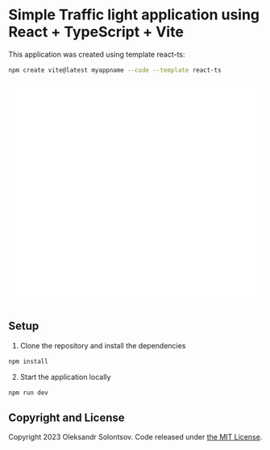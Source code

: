 # Simple Traffic light application using React + TypeScript + Vite

This application was created using template react-ts:
```bash
npm create vite@latest myappname --code --template react-ts
```

![Application Screenshot](./images/screen.svg)

## Setup

1. Clone the repository and install the dependencies
```bash
npm install
```
2. Start the application locally
```bash
npm run dev
```

## Copyright and License

Copyright 2023 Oleksandr Solontsov. Code released under [the MIT License](./LICENSE.txt).